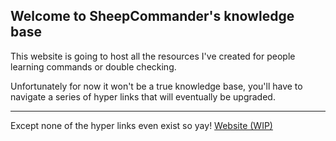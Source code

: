 ## Welcome to SheepCommander's knowledge base
This website is going to host all the resources I've created for people learning commands or double checking.

Unfortunately for now it won't be a true knowledge base, you'll have to navigate a series of hyper links that will eventually be upgraded.
***
Except none of the hyper links even exist so yay!
[Website (WIP)](https://sheepcommander.github.io/website/)
